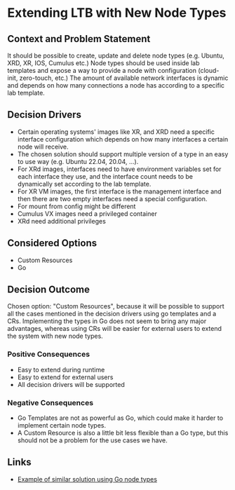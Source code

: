 # Extending LTB with New Node Types

## Context and Problem Statement

It should be possible to create, update and delete node types (e.g. Ubuntu, XRD, XR, IOS, Cumulus etc.)
Node types should be used inside lab templates and expose a way to provide a node with configuration (cloud-init, zero-touch, etc.)
The amount of available network interfaces is dynamic and depends on how many connections a node has according to a specific lab template.

## Decision Drivers

* Certain operating systems' images like XR, and XRD need a specific interface configuration which depends on how many interfaces a certain node will receive.
* The chosen solution should support multiple version of a type in an easy to use way (e.g. Ubuntu 22.04, 20.04, ...).
* For XRd images, interfaces need to have environment variables set for each interface they use, and the interface count needs to be dynamically set according to the lab template.
* For XR VM images, the first interface is the management interface and then there are two empty interfaces need a special configuration.
* For mount from config might be different
* Cumulus VX images need a privileged container
* XRd need additional privileges

## Considered Options

* Custom Resources
* Go

## Decision Outcome

Chosen option: "Custom Resources", because it will be possible to support all the cases mentioned in the decision drivers using go templates and a CRs. Implementing the types in Go does not seem to bring any major advantages, whereas using CRs will be easier for external users to extend the system with new node types.

### Positive Consequences

* Easy to extend during runtime
* Easy to extend for external users
* All decision drivers will be supported

### Negative Consequences

* Go Templates are not as powerful as Go, which could make it harder to implement certain node types.
* A Custom Resource is also a little bit less flexible than a Go type, but this should not be a problem for the use cases we have.

## Links

* [Example of similar solution using Go node types](https://github.com/vrnetlab/vrnetlab)
